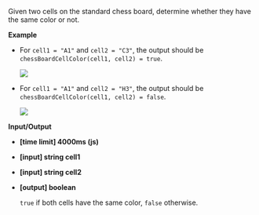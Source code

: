 ﻿Given two cells on the standard chess board, determine whether they have the same color or not.

**Example**

*   For `cell1 = "A1"` and `cell2 = "C3"`, the output should be
    `chessBoardCellColor(cell1, cell2) = true`.

    ![](https://codefightsuserpics.s3.amazonaws.com/tasks/chessBoardCellColor/img/example1.png?_tm=1494338560912)

*   For `cell1 = "A1"` and `cell2 = "H3"`, the output should be
    `chessBoardCellColor(cell1, cell2) = false`.

    ![](https://codefightsuserpics.s3.amazonaws.com/tasks/chessBoardCellColor/img/example2.png?_tm=1494338561188)

**Input/Output**

*   **[time limit] 4000ms (js)**

*   **[input] string cell1**

*   **[input] string cell2**

*   **[output] boolean**

    `true` if both cells have the same color, `false` otherwise.